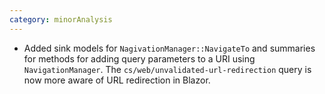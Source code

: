 ```yaml
---
category: minorAnalysis
---
```

* Added sink models for `NagivationManager::NavigateTo` and summaries for methods for adding query parameters to a URI using `NavigationManager`. The `cs/web/unvalidated-url-redirection` query is now more aware of URL redirection in Blazor.
